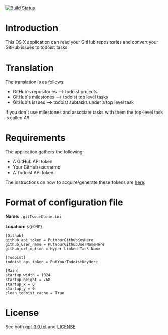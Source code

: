 [![Build Status](https://travis-ci.com/hasii2011/gittodoistclone.svg?branch=master)](https://travis-ci.com/hasii2011/gittodoistclone)

# Introduction

This OS X application can read your GitHub repositories and convert your GitHub issues to todoist tasks.

# Translation

The translation is as follows:

* GitHub's repositories --> todoist projects
* GitHub's milestones   --> todoist top level tasks
* GitHub's issues       --> todoist subtasks under a top level task

If you don't use milestones and associate tasks with them the top-level task is called _All_

# Requirements

The application gathers the following:

* A GitHub API token
* Your GitHub username
* A Todoist API token

The instructions on how to acquire/generate these tokens are [here](https://github.com/hasii2011/gittodoistclone/wiki).


# Format of configuration file

**Name:**   `.gitIssueClone.ini`

**Location:**  `${HOME}`

```
[Github]
github_api_token = PutYourGithubKeyHere
github_user_name = PutYourGithubUserNameHere
github_url_option = Hyper Linked Task Name

[Todoist]
todoist_api_token = PutYourTodoistKeyHere

[Main]
startup_width = 1024
startup_height = 768
startup_x = 0
startup_y = 0
clean_todoist_cache = True
```
# License

See both [gpl-3.0.txt](gpl-3.0.txt) and [LICENSE](LICENSE)

